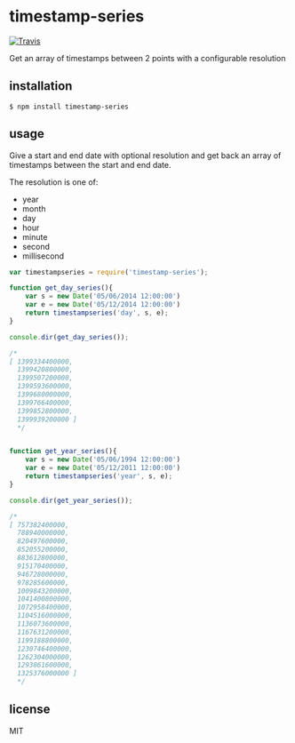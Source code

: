 timestamp-series
================

[![Travis](http://img.shields.io/travis/binocarlos/timestamp-series.svg?style=flat)](https://travis-ci.org/binocarlos/timestamp-series)

Get an array of timestamps between 2 points with a configurable resolution

## installation

```
$ npm install timestamp-series
```


## usage

Give a start and end date with optional resolution and get back an array of timestamps between the start and end date.

The resolution is one of:

 * year
 * month
 * day
 * hour
 * minute
 * second
 * millisecond

```js
var timestampseries = require('timestamp-series');

function get_day_series(){
	var s = new Date('05/06/2014 12:00:00')
	var e = new Date('05/12/2014 12:00:00')
	return timestampseries('day', s, e);	
}

console.dir(get_day_series());

/*
[ 1399334400000,
  1399420800000,
  1399507200000,
  1399593600000,
  1399680000000,
  1399766400000,
  1399852800000,
  1399939200000 ]
  */


function get_year_series(){
	var s = new Date('05/06/1994 12:00:00')
	var e = new Date('05/12/2011 12:00:00')
	return timestampseries('year', s, e);	
}

console.dir(get_year_series());

/*
[ 757382400000,
  788940000000,
  820497600000,
  852055200000,
  883612800000,
  915170400000,
  946728000000,
  978285600000,
  1009843200000,
  1041400800000,
  1072958400000,
  1104516000000,
  1136073600000,
  1167631200000,
  1199188800000,
  1230746400000,
  1262304000000,
  1293861600000,
  1325376000000 ]
  */
```

## license

MIT
